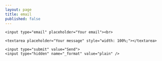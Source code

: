 ```yaml
---
layout: page
title: email
published: false
---
```




<form action="https://formspree.io/brontosaurusrex007@gmail.com" method="POST">

    <input type="email" placeholder="Your email"><br>
    
    <textarea placeholder="Your message" style="width: 100%;"></textarea>

    <input type="submit" value="Send">
    <input type="hidden" name="_format" value="plain" />
    
</form> 

